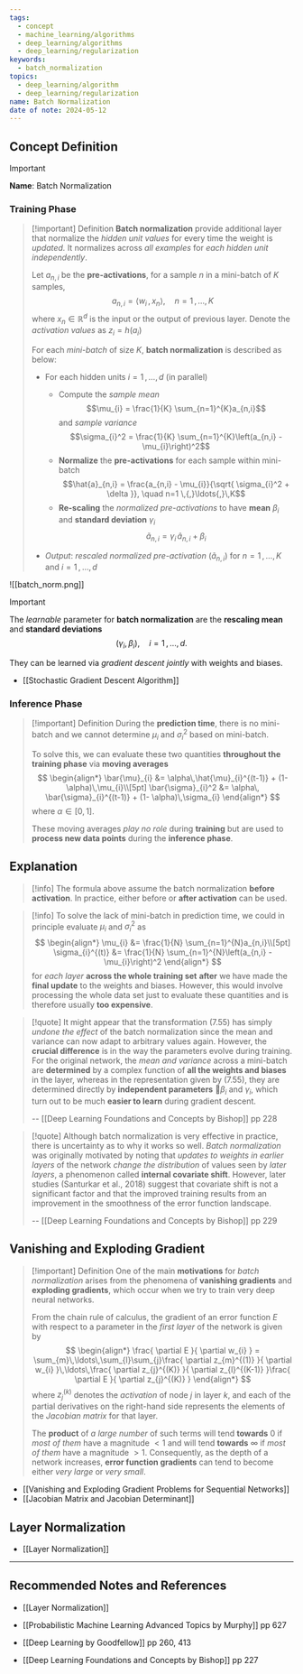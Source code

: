 ```yaml
---
tags:
  - concept
  - machine_learning/algorithms
  - deep_learning/algorithms
  - deep_learning/regularization
keywords:
  - batch_normalization
topics:
  - deep_learning/algorithm
  - deep_learning/regularization
name: Batch Normalization
date of note: 2024-05-12
---
```


## Concept Definition

>[!important]
>**Name**: Batch Normalization

### Training Phase

>[!important] Definition
>**Batch normalization** provide additional layer that normalize the *hidden unit values* for every time the weight is *updated.* It normalizes across *all examples* for *each hidden unit independently*.
>
>Let $a_{n,i}$ be the **pre-activations**, for a sample $n$ in a mini-batch  of $K$ samples, 
>$$
>a_{n,i} = \left\langle  w_{i}\,,\, x_{n} \right\rangle, \quad n=1 \,{,}\ldots{,}\,K
>$$
>where $x_{n}\in \mathbb{R}^{d}$ is the input or the output of previous layer. Denote the *activation values*  as $z_{i} = h(a_{i})$
>
>For each *mini-batch* of size $K$, **batch normalization** is described as below:
>- For each hidden units $i=1\,{,}\ldots{,}\,d$ (in parallel)
>	- Compute the *sample mean* $$\mu_{i} = \frac{1}{K} \sum_{n=1}^{K}a_{n,i}$$ and *sample variance* $$\sigma_{i}^2 = \frac{1}{K} \sum_{n=1}^{K}\left(a_{n,i} - \mu_{i}\right)^2$$
>	- **Normalize** the **pre-activations** for each sample within mini-batch $$\hat{a}_{n,i} = \frac{a_{n,i} - \mu_{i}}{\sqrt{ \sigma_{i}^2 + \delta  }}, \quad n=1 \,{,}\ldots{,}\,K$$
>	- **Re-scaling** the *normalized pre-activations* to have **mean** $\beta_{i}$ and **standard deviation** $\gamma_{i}$ $$\tilde{a}_{n,i} = \gamma_{i}\,\hat{a}_{n,i} + \beta_{i}$$
>  
>- *Output*: *rescaled normalized pre-activation* $(\tilde{a}_{n,i})$ for $n=1\,{,}\ldots{,}\,K$ and $i=1\,{,}\ldots{,}\,d$ 


![[batch_norm.png]]


>[!important]
>The *learnable* parameter for **batch normalization** are the **rescaling mean** and **standard deviations** $$(\gamma_{i}, \beta_{i}), \quad i=1\,{,}\ldots{,}\,d.$$
>
>They can be learned via *gradient descent jointly* with weights and biases.

- [[Stochastic Gradient Descent Algorithm]]

### Inference Phase

>[!important] Definition
>During the **prediction time**, there is no mini-batch and we cannot determine $\mu_{i}$ and $\sigma_{i}^2$ based on mini-batch. 
>
>To solve this, we can evaluate these two quantities **throughout the training phase** via **moving averages**
>$$
>\begin{align*}
> \bar{\mu}_{i} &= \alpha\,\hat{\mu}_{i}^{(t-1)} + (1- \alpha)\,\mu_{i}\\[5pt]
> \bar{\sigma}_{i}^2 &= \alpha\, \bar{\sigma}_{i}^{(t-1)} + (1- \alpha)\,\sigma_{i} 
>\end{align*}
>$$
>where $\alpha\in [0,1]$. 
>
>These moving averages *play no role* during **training** but are used to **process new data points** during the **inference phase**.



## Explanation

>[!info]
>The formula above assume the batch normalization **before activation**. In practice, either before or **after activation** can be used.

>[!info]
>To solve the lack of mini-batch in prediction time, we could in principle evaluate $\mu_{i}$ and $\sigma_{i}^2$ as 
>$$
>\begin{align*}
> \mu_{i} &= \frac{1}{N} \sum_{n=1}^{N}a_{n,i}\\[5pt]
> \sigma_{i}^{(t)} &= \frac{1}{N} \sum_{n=1}^{N}\left(a_{n,i} - \mu_{i}\right)^2
>\end{align*}
>$$
>for *each layer* **across the whole training set** **after** we have made the **final update** to the weights and biases. However, this would involve processing the whole data set just to evaluate these quantities and is therefore usually **too expensive**.


>[!quote]
>It might appear that the transformation (7.55) has simply *undone the effect* of the batch normalization since the mean and variance can now adapt to arbitrary values again. However, the **crucial difference** is in the way the parameters evolve during training. For the original network, the *mean and variance* across a mini-batch are **determined** by a complex function of **all the weights and biases** in the layer, whereas in the representation given by (7.55), they are determined directly by **independent parameters** $\beta_{i}$ and $\gamma_{i}$, which turn out to be much **easier to learn** during gradient descent.
>
>-- [[Deep Learning Foundations and Concepts by Bishop]] pp 228

>[!quote]
>Although batch normalization is very effective in practice, there is uncertainty as to why it works so well. *Batch normalization* was originally motivated by noting that *updates to weights in earlier layers* of the network *change the distribution* of values seen by *later layers*, a phenomenon called **internal covariate shift**. However, later studies (Santurkar et al., 2018) suggest that covariate shift is not a significant factor and that the improved training results from an improvement in the smoothness of the error function landscape.
>
>-- [[Deep Learning Foundations and Concepts by Bishop]] pp 229


## Vanishing and Exploding Gradient

>[!important] Definition
>One of the main **motivations** for *batch normalization* arises from the phenomena of **vanishing gradients** and **exploding gradients**, which occur when we try to train very deep neural networks. 
>
>From the chain rule of calculus, the gradient of an error function $E$ with respect to a parameter in the *first layer* of the network is given by
>$$
>\begin{align*}
> \frac{ \partial E }{ \partial w_{i} } = \sum_{m}\,\ldots\,\sum_{l}\sum_{j}\frac{ \partial z_{m}^{(1)} }{ \partial w_{i} }\,\ldots\,\frac{ \partial z_{j}^{(K)} }{ \partial z_{l}^{(K-1)} }\frac{ \partial E }{ \partial z_{j}^{(K)} }
>\end{align*}
>$$
>where $z_{j}^{(k)}$ denotes the *activation* of node $j$ in layer $k$, and each of the partial derivatives on the right-hand side represents the elements of the *Jacobian matrix* for that layer.
>
>The **product** of *a large number* of such terms will tend **towards** $0$ if *most of them* have a magnitude $< 1$ and will tend **towards** $\infty$ if *most of them* have a magnitude $> 1$. Consequently, as the depth of a network increases, **error function gradients** can tend to become either *very large* or *very small*.

- [[Vanishing and Exploding Gradient Problems for Sequential Networks]]
- [[Jacobian Matrix and Jacobian Determinant]]

## Layer Normalization

- [[Layer Normalization]]




-----------
##  Recommended Notes and References

- [[Layer Normalization]]


- [[Probabilistic Machine Learning Advanced Topics by Murphy]] pp 627
- [[Deep Learning by Goodfellow]] pp 260, 413
- [[Deep Learning Foundations and Concepts by Bishop]] pp 227